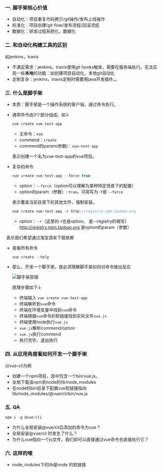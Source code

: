 ### 一. 脚手架核心价值

- 自动化：项目重复代码拷贝/git操作/发布上线操作
- 标准化：项目创建/git flow/发布流程/回滚流程
- 数据化：研发过程系统化，数据化

### 二. 和自动化构建工具的区别

如jenkins，travis

- 不满足需求：jenkins，travis使用git hooks触发，需要在服务端执行。无法实现一些**本地**的功能：如创建项目自动化，本地git自动化
- 定制复杂：jenkins，travis定制时需要用java开发插件。。

### 三. 什么是脚手架

- 本质：脚手架是一个操作系统的客户端，通过命令执行。

- 通常命令由3个部分组成。如↓

  ```js
  vue create vue-test-app
  ```

  - 主命令：`vue`
  - commend：`create`
  - commend的param(参数)：`vue-test-app`

  表示创建一个名为vue-test-app的vue项目。

- 复杂的命令

  ```js
  vue create vue-test-app --force true
  ```

  - option：`--force`（option可以理解为某种特定场景下的配置）
  - option的param（参数）: `true`。可简写为`-f`或 `--force `

  表示覆盖当前目录下的其他文件，强制安装。

  ```js
  vue create vue-test-app -r http://registry.npm.taobao.org
  ```

  - option： `-r`（这里的-r也是option， 是--registry的缩写）http://registry.npm.taobao.org 是option的param（参数）

​		表示我们希望通过淘宝源来下载依赖

- 查看所有命令

  ```js
  vue create --help
  ```

- 那么，开发一个脚手架，就必须理解脚手架如何对命令做出反应

  ![脚手架原理](https://tva1.sinaimg.cn/mw690/006lIpJvgy1gqvy5wx7ccj317v0trn0m.jpg)

  原理步骤如下↓

  - 终端输入 `vue create vue-test-app`
  - 终端解析到`vue`命令
  - 终端在环境变量中找到`vue`命令
  - 终端根据`vue`命令的软链接找到实际文件`vue.js`
  - 终端使用node执行`vue.js`
  - `vue.js`解析commend/option
  - `vue.js`执行commend
  - 执行完毕，退出执行

### 四. 从应用角度看如何开发一个脚手架

以vue-cli为例

- 创建一个npm项目，其中包含一个bin/vue.js。
- 全局下载该npm到node的lib/node_modules
- 在node的bin目录下配置vue软链接指向lib/node_modules/@vue/cli/bin/vue.js



### 五. QA

```js
npm i -g @vue/cli
```



- 为什么全局安装@vue/cli后添加的命令为vue？
- 全局安装@vue/cli 时发生了什么？
- 为什么vue指向一个js文件，我们却可以直接通过vue命令去直接执行它？



### 六. 这样的嗦

- node_nodules下的lib是node 的软链接

